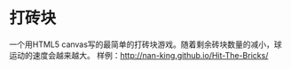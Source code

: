 # 打砖块
一个用HTML5  canvas写的最简单的打砖块游戏。随着剩余砖块数量的减小，球运动的速度会越来越大。
样例：http://nan-king.github.io/Hit-The-Bricks/
